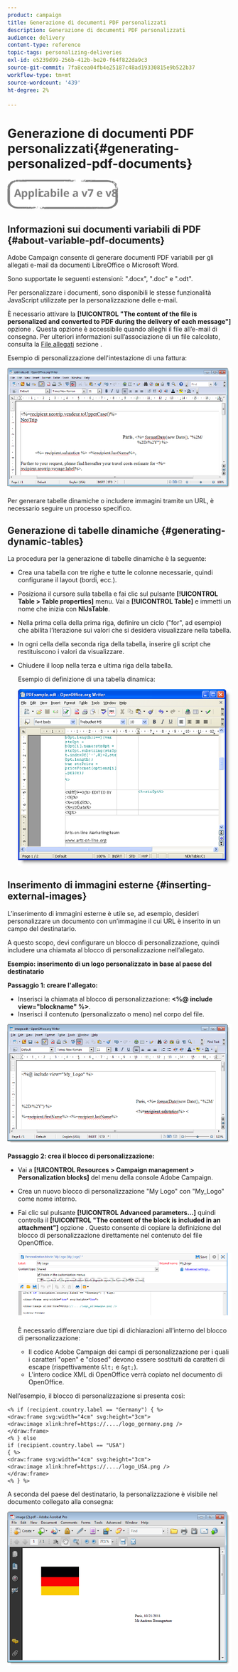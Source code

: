 ```yaml
---
product: campaign
title: Generazione di documenti PDF personalizzati
description: Generazione di documenti PDF personalizzati
audience: delivery
content-type: reference
topic-tags: personalizing-deliveries
exl-id: e5239d99-256b-412b-be20-f64f822da9c3
source-git-commit: 7fa8cea04fb4e25187c48ad19330815e9b522b37
workflow-type: tm+mt
source-wordcount: '439'
ht-degree: 2%

---
```


# Generazione di documenti PDF personalizzati{#generating-personalized-pdf-documents}

![](../../assets/common.svg)

## Informazioni sui documenti variabili di PDF {#about-variable-pdf-documents}

Adobe Campaign consente di generare documenti PDF variabili per gli allegati e-mail da documenti LibreOffice o Microsoft Word.

Sono supportate le seguenti estensioni: &quot;.docx&quot;, &quot;.doc&quot; e &quot;.odt&quot;.

Per personalizzare i documenti, sono disponibili le stesse funzionalità JavaScript utilizzate per la personalizzazione delle e-mail.

È necessario attivare la **[!UICONTROL "The content of the file is personalized and converted to PDF during the delivery of each message"]** opzione . Questa opzione è accessibile quando alleghi il file all’e-mail di consegna. Per ulteriori informazioni sull’associazione di un file calcolato, consulta la [File allegati](attaching-files.md) sezione .

Esempio di personalizzazione dell&#39;intestazione di una fattura:

![](assets/s_ncs_pdf_simple.png)

Per generare tabelle dinamiche o includere immagini tramite un URL, è necessario seguire un processo specifico.

## Generazione di tabelle dinamiche {#generating-dynamic-tables}

La procedura per la generazione di tabelle dinamiche è la seguente:

* Crea una tabella con tre righe e tutte le colonne necessarie, quindi configurane il layout (bordi, ecc.).
* Posiziona il cursore sulla tabella e fai clic sul pulsante **[!UICONTROL Table > Table properties]** menu. Vai a **[!UICONTROL Table]** e immetti un nome che inizia con **NlJsTable**.
* Nella prima cella della prima riga, definire un ciclo (&quot;for&quot;, ad esempio) che abilita l’iterazione sui valori che si desidera visualizzare nella tabella.
* In ogni cella della seconda riga della tabella, inserire gli script che restituiscono i valori da visualizzare.
* Chiudere il loop nella terza e ultima riga della tabella.

   Esempio di definizione di una tabella dinamica:

   ![](assets/s_ncs_pdf_table.png)

## Inserimento di immagini esterne {#inserting-external-images}

L’inserimento di immagini esterne è utile se, ad esempio, desideri personalizzare un documento con un’immagine il cui URL è inserito in un campo del destinatario.

A questo scopo, devi configurare un blocco di personalizzazione, quindi includere una chiamata al blocco di personalizzazione nell’allegato.

**Esempio: inserimento di un logo personalizzato in base al paese del destinatario**

**Passaggio 1: creare l&#39;allegato:**

* Inserisci la chiamata al blocco di personalizzazione: **&lt;%@ include view=&quot;blockname&quot; %>**.
* Inserisci il contenuto (personalizzato o meno) nel corpo del file.

![](assets/s_ncs_open_office_blocdeperso.png)

**Passaggio 2: crea il blocco di personalizzazione:**

* Vai a **[!UICONTROL Resources > Campaign management > Personalization blocks]** del menu della console Adobe Campaign.
* Crea un nuovo blocco di personalizzazione &quot;My Logo&quot; con &quot;My_Logo&quot; come nome interno.
* Fai clic sul pulsante **[!UICONTROL Advanced parameters...]** quindi controlla il **[!UICONTROL "The content of the block is included in an attachment"]** opzione . Questo consente di copiare la definizione del blocco di personalizzazione direttamente nel contenuto del file OpenOffice.

   ![](assets/s_ncs_pdf_bloc_option.png)

   È necessario differenziare due tipi di dichiarazioni all’interno del blocco di personalizzazione:

   * Il codice Adobe Campaign dei campi di personalizzazione per i quali i caratteri &quot;open&quot; e &quot;closed&quot; devono essere sostituiti da caratteri di escape (rispettivamente `&lt;` e `&gt;`).
   * L&#39;intero codice XML di OpenOffice verrà copiato nel documento di OpenOffice.

Nell’esempio, il blocco di personalizzazione si presenta così:

```
<% if (recipient.country.label == "Germany") { %>
<draw:frame svg:width="4cm" svg:height="3cm">
<draw:image xlink:href=https://..../logo_germany.png />
</draw:frame>
<% } else
if (recipient.country.label == "USA")
{ %>
<draw:frame svg:width="4cm" svg:height="3cm">
<draw:image xlink:href=https://..../logo_USA.png />
</draw:frame>
<% } %>
```

A seconda del paese del destinatario, la personalizzazione è visibile nel documento collegato alla consegna:

![](assets/s_ncs_pdf_result.png)
